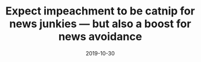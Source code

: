 ---
title: "Expect impeachment to be catnip for news junkies — but also a boost for news avoidance"
date: 2019-10-30
publishDate: 2019-10-30
authors: ["María Celeste Wagner", "Pablo Boczkowski"]
publication_types: ["0"]
image:
  preview_only: true
publication: "*NiemanLab*"
publication_short: "*NiemanLab*"
links:
- name: "Link to NiemanLab"
  url: "https://www.niemanlab.org/2019/10/expect-impeachment-to-be-catnip-for-news-junkies-but-also-a-boost-for-news-avoidance/"
---